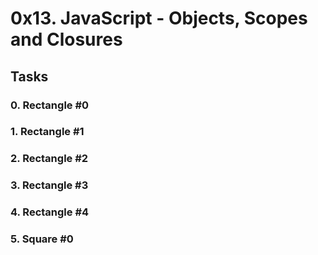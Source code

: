 # 0x13. JavaScript - Objects, Scopes and Closures

## Tasks

### 0. Rectangle #0

### 1. Rectangle #1

### 2. Rectangle #2

### 3. Rectangle #3

### 4. Rectangle #4

### 5. Square #0
